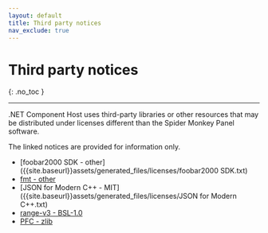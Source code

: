 ```yaml
---
layout: default
title: Third party notices
nav_exclude: true
---
```


# Third party notices
{: .no_toc }

---

.NET Component Host uses third-party libraries or other resources that may
be distributed under licenses different than the Spider Monkey Panel software.

The linked notices are provided for information only.

- [foobar2000 SDK - other]({{site.baseurl}}assets/generated_files/licenses/foobar2000 SDK.txt)
- [fmt - other]({{site.baseurl}}assets/generated_files/licenses/fmt.txt)
- [JSON for Modern C++ - MIT]({{site.baseurl}}assets/generated_files/licenses/JSON for Modern C++.txt)
- [range-v3 - BSL-1.0]({{site.baseurl}}assets/generated_files/licenses/range-v3.txt)
- [PFC - zlib]({{site.baseurl}}assets/generated_files/licenses/PFC.txt)
